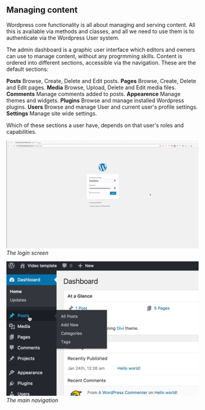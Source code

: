 ## Managing content
Wordpress core functionality is all about managing and serving content. All this is available via methods and classes, and all we need to use them is to authenticate via the Wordpress User system.

The admin dashboard is a graphic user interface which editors and owners can use to manage content, without any progrmming skills. Content is ordered into different sections, accessible via the navigation. These are the default sections:

**Posts** Browse, Create, Delete and Edit posts.
**Pages** Browse, Create, Delete and Edit pages.
**Media** Browse, Upload, Delete and Edit media files.
**Comments** Manage comments added to posts.
**Appearence** Manage themes and widgets.
**Plugins** Browse and manage installed Wordpress plugins.
**Users** Browse and manage User and current user's profile settings.
**Settings** Manage site wide settings.

Which of these sections a user have, depends on that user's roles and capabilities.

![Login](/images/login.gif)
*The login screen*

![Admin dashboard](/images/add-new-post.gif)
*The main navigation*
